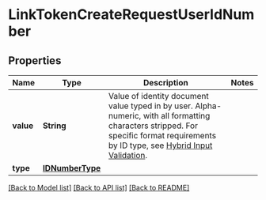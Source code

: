 # LinkTokenCreateRequestUserIdNumber

## Properties
Name | Type | Description | Notes
------------ | ------------- | ------------- | -------------
**value** | **String** | Value of identity document value typed in by user. Alpha-numeric, with all formatting characters stripped. For specific format requirements by ID type, see [Hybrid Input Validation](https://plaid.com/docs/identity-verification/hybrid-input-validation/). | 
**type** | [**IDNumberType**](IDNumberType.md) |  | 

[[Back to Model list]](../README.md#documentation-for-models) [[Back to API list]](../README.md#documentation-for-api-endpoints) [[Back to README]](../README.md)


